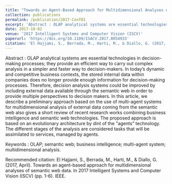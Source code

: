 ```yaml
---
title: "Towards an Agent-Based Approach for Multidimensional Analyses of Semantic Web Data"
collection: publications
permalink: /publication/2017-Conf01
excerpt: 'Abstract : OLAP analytical systems are essential technologies in decision-making processes; they provide an efficient way to carry out complex analysis in a simpler and faster way to decision-makers. In today’s dynamic and competitive business contexts, the stored internal data within companies does no longer provide enough information for decision-making processes. Therefore, decision analysis systems could be improved by including external data available through the semantic web in order to provide multiple perspectives to decision makers. In this article, we describe a preliminary approach based on the use of multi-agent systems for multidimensional analysis of external data coming from the semantic web also gives a short review of recent research works combining business intelligence and semantic web technologies. The proposed approach is based on an evolutionary architecture by dint of the "agents" technology. The different stages of the analysis are considered tasks that will be assimilated to services, managed by agents.'
date: 2017-10-02
venue: '2017 Intelligent Systems and Computer Vision (ISCV)'
paperurl: 'https://doi.org/10.1109/ISACV.2017.8054933'
citation: 'El Hajjami, S., Berrada, M., Harti, M., & Diallo, G. (2017, April). Towards an agent-based approach for multidimensional analyses of semantic web data. In 2017 Intelligent Systems and Computer Vision (ISCV) (pp. 1-6). IEEE.'
---
```



Abstract : OLAP analytical systems are essential technologies in decision-making processes; they provide an efficient way to carry out complex analysis in a simpler and faster way to decision-makers. In today’s dynamic and competitive business contexts, the stored internal data within companies does no longer provide enough information for decision-making processes. Therefore, decision analysis systems could be improved by including external data available through the semantic web in order to provide multiple perspectives to decision makers. In this article, we describe a preliminary approach based on the use of multi-agent systems for multidimensional analysis of external data coming from the semantic web also gives a short review of recent research works combining business intelligence and semantic web technologies. The proposed approach is based on an evolutionary architecture by dint of the "agents" technology. The different stages of the analysis are considered tasks that will be assimilated to services, managed by agents.

Keywords : OLAP; semantic web; business intelligence; multi-agent system; multidimensional analysis.



Recommended citation: El Hajjami, S., Berrada, M., Harti, M., & Diallo, G. (2017, April). Towards an agent-based approach for multidimensional analyses of semantic web data. In 2017 Intelligent Systems and Computer Vision (ISCV) (pp. 1-6). IEEE.
